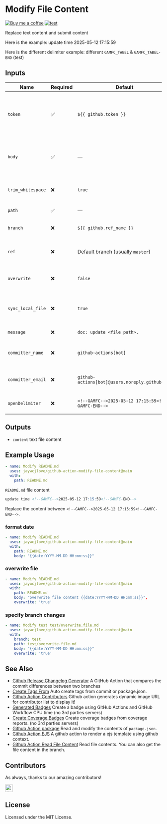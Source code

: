 Modify File Content
===

[![Buy me a coffee](https://img.shields.io/badge/Buy%20me%20a%20coffee-048754?logo=buymeacoffee)](https://jaywcjlove.github.io/#/sponsor)
[![test](https://github.com/jaywcjlove/github-action-modify-file-content/actions/workflows/ci.yml/badge.svg)](https://github.com/jaywcjlove/github-action-modify-file-content/actions/workflows/ci.yml)

Replace text content and submit content

Here is the example: update time <!--GAMFC-->2025-05-12 17:15:59<!--GAMFC-END-->

Here is the different delimiter example: <!--GAMFC_TABEL-->different `GAMFC_TABEL` & `GAMFC_TABEL-END` (test)<!--GAMFC_TABEL-END-->

## Inputs

| Name | Required | Default | Description |
| -------- | -------- | -------- | -------- |
| `token`           | ✅        | `${{ github.token }}`                          | GitHub Token used to authenticate API requests. [Why?](https://help.github.com/en/actions/automating-your-workflow-with-github-actions/authenticating-with-the-github_token#about-the-github_token-secret) |
| `body`            | ✅        | —                                              | The content to insert between delimiters in the target file. |
| `trim_whitespace` | ❌        | `true`                                         | Trim leading and trailing whitespace in `body`. |
| `path`            | ✅        | —                                              | File path to be modified. |
| `branch`          | ❌        | `${{ github.ref_name }}`                       | Branch to commit changes to. |
| `ref`             | ❌        | Default branch (usually `master`)              | The target commit, branch, or tag. |
| `overwrite`       | ❌        | `false`                                        | Whether to overwrite the entire file. |
| `sync_local_file` | ❌        | `true`                                         | Whether to sync the file from the local content. |
| `message`         | ❌        | `doc: update <file path>.`                     | Commit message. |
| `committer_name`  | ❌        | `github-actions[bot]`                          | Name used for the Git commit author. |
| `committer_email` | ❌        | `github-actions[bot]@users.noreply.github.com` | Email used for the Git commit author. |
| `openDelimiter`   | ❌        | `<!--GAMFC-->2025-05-12 17:15:59<!--GAMFC-END-->`                             | End delimiter for content replacement. |

## Outputs

- `content` text file content

## Example Usage

```yml
- name: Modify README.md
  uses: jaywcjlove/github-action-modify-file-content@main
  with:
    path: README.md
```

`README.md` file content

```markdown
update time <!--GAMFC-->2025-05-12 17:15:59<!--GAMFC-END-->
```

Replace the content between `<!--GAMFC-->2025-05-12 17:15:59<!--GAMFC-END-->`.

### format date

```yml
- name: Modify README.md
  uses: jaywcjlove/github-action-modify-file-content@main
  with:
    path: README.md
    body: "{{date:YYYY-MM-DD HH:mm:ss}}"
```

### overwrite file

```yml
- name: Modify README.md
  uses: jaywcjlove/github-action-modify-file-content@main
  with:
    path: README.md
    body: "overwrite file content {{date:YYYY-MM-DD HH:mm:ss}}",
    overwrite: 'true'
```

### specify branch changes

```yml
- name: Modify test test/overwrite.file.md
  uses: jaywcjlove/github-action-modify-file-content@main
  with:
    branch: test
    path: test/overwrite.file.md
    body: "{{date:YYYY-MM-DD HH:mm:ss}}"
    overwrite: 'true'
```

## See Also

- [Github Release Changelog Generator](https://github.com/jaywcjlove/changelog-generator) A GitHub Action that compares the commit differences between two branches
- [Create Tags From](https://github.com/jaywcjlove/create-tag-action) Auto create tags from commit or package.json.
- [Github Action Contributors](https://github.com/jaywcjlove/github-action-contributors) Github action generates dynamic image URL for contributor list to display it!
- [Generated Badges](https://github.com/jaywcjlove/generated-badges) Create a badge using GitHub Actions and GitHub Workflow CPU time (no 3rd parties servers)
- [Create Coverage Badges](https://github.com/jaywcjlove/coverage-badges-cli) Create coverage badges from coverage reports. (no 3rd parties servers)
- [Github Action package](https://github.com/jaywcjlove/github-action-package) Read and modify the contents of `package.json`.
- [Github Action EJS](https://github.com/jaywcjlove/github-action-package) A github action to render a ejs template using github context.
- [Github Action Read File Content](https://github.com/jaywcjlove/github-action-read-file) 
Read file contents. You can also get the file content in the branch.

## Contributors

As always, thanks to our amazing contributors!

<!--CONTRIBUTING-->
<a href="https://github.com/jaywcjlove" title="小弟调调"><img src="https://avatars.githubusercontent.com/u/1680273?v=4" width="24;" alt="小弟调调"/></a>


<!--CONTRIBUTING-END-->

## License

Licensed under the MIT License.
